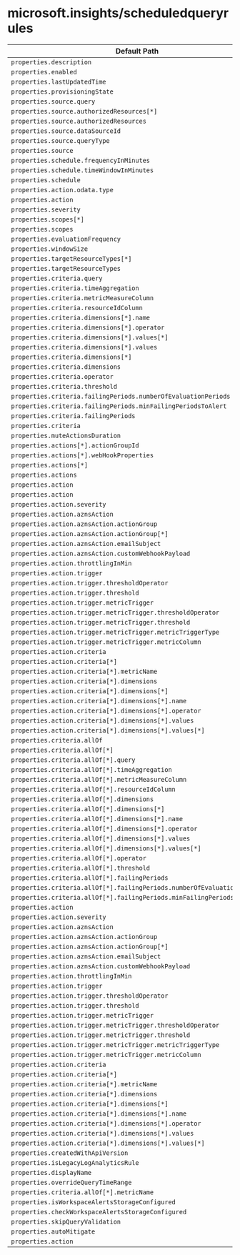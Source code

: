 # microsoft.insights/scheduledqueryrules

| Default Path | Alias |
|---|---|
| `properties.description` | `Microsoft.Insights/scheduledqueryrules/description` |
| `properties.enabled` | `Microsoft.Insights/scheduledqueryrules/enabled` |
| `properties.lastUpdatedTime` | `Microsoft.Insights/scheduledqueryrules/lastUpdatedTime` |
| `properties.provisioningState` | `Microsoft.Insights/scheduledqueryrules/provisioningState` |
| `properties.source.query` | `Microsoft.Insights/scheduledqueryrules/source.query` |
| `properties.source.authorizedResources[*]` | `Microsoft.Insights/scheduledqueryrules/source.authorizedResources[*]` |
| `properties.source.authorizedResources` | `Microsoft.Insights/scheduledqueryrules/source.authorizedResources` |
| `properties.source.dataSourceId` | `Microsoft.Insights/scheduledqueryrules/source.dataSourceId` |
| `properties.source.queryType` | `Microsoft.Insights/scheduledqueryrules/source.queryType` |
| `properties.source` | `Microsoft.Insights/scheduledqueryrules/source` |
| `properties.schedule.frequencyInMinutes` | `Microsoft.Insights/scheduledqueryrules/schedule.frequencyInMinutes` |
| `properties.schedule.timeWindowInMinutes` | `Microsoft.Insights/scheduledqueryrules/schedule.timeWindowInMinutes` |
| `properties.schedule` | `Microsoft.Insights/scheduledqueryrules/schedule` |
| `properties.action.odata.type` | `Microsoft.Insights/scheduledqueryrules/action.odata.type` |
| `properties.action` | `Microsoft.Insights/scheduledqueryrules/action` |
| `properties.severity` | `Microsoft.Insights/scheduledqueryrules/severity` |
| `properties.scopes[*]` | `Microsoft.Insights/scheduledqueryrules/scopes[*]` |
| `properties.scopes` | `Microsoft.Insights/scheduledqueryrules/scopes` |
| `properties.evaluationFrequency` | `Microsoft.Insights/scheduledqueryrules/evaluationFrequency` |
| `properties.windowSize` | `Microsoft.Insights/scheduledqueryrules/windowSize` |
| `properties.targetResourceTypes[*]` | `Microsoft.Insights/scheduledqueryrules/targetResourceTypes[*]` |
| `properties.targetResourceTypes` | `Microsoft.Insights/scheduledqueryrules/targetResourceTypes` |
| `properties.criteria.query` | `Microsoft.Insights/scheduledqueryrules/criteria.query` |
| `properties.criteria.timeAggregation` | `Microsoft.Insights/scheduledqueryrules/criteria.timeAggregation` |
| `properties.criteria.metricMeasureColumn` | `Microsoft.Insights/scheduledqueryrules/criteria.metricMeasureColumn` |
| `properties.criteria.resourceIdColumn` | `Microsoft.Insights/scheduledqueryrules/criteria.resourceIdColumn` |
| `properties.criteria.dimensions[*].name` | `Microsoft.Insights/scheduledqueryrules/criteria.dimensions[*].name` |
| `properties.criteria.dimensions[*].operator` | `Microsoft.Insights/scheduledqueryrules/criteria.dimensions[*].operator` |
| `properties.criteria.dimensions[*].values[*]` | `Microsoft.Insights/scheduledqueryrules/criteria.dimensions[*].values[*]` |
| `properties.criteria.dimensions[*].values` | `Microsoft.Insights/scheduledqueryrules/criteria.dimensions[*].values` |
| `properties.criteria.dimensions[*]` | `Microsoft.Insights/scheduledqueryrules/criteria.dimensions[*]` |
| `properties.criteria.dimensions` | `Microsoft.Insights/scheduledqueryrules/criteria.dimensions` |
| `properties.criteria.operator` | `Microsoft.Insights/scheduledqueryrules/criteria.operator` |
| `properties.criteria.threshold` | `Microsoft.Insights/scheduledqueryrules/criteria.threshold` |
| `properties.criteria.failingPeriods.numberOfEvaluationPeriods` | `Microsoft.Insights/scheduledqueryrules/criteria.failingPeriods.numberOfEvaluationPeriods` |
| `properties.criteria.failingPeriods.minFailingPeriodsToAlert` | `Microsoft.Insights/scheduledqueryrules/criteria.failingPeriods.minFailingPeriodsToAlert` |
| `properties.criteria.failingPeriods` | `Microsoft.Insights/scheduledqueryrules/criteria.failingPeriods` |
| `properties.criteria` | `Microsoft.Insights/scheduledqueryrules/criteria` |
| `properties.muteActionsDuration` | `Microsoft.Insights/scheduledqueryrules/muteActionsDuration` |
| `properties.actions[*].actionGroupId` | `Microsoft.Insights/scheduledqueryrules/actions[*].actionGroupId` |
| `properties.actions[*].webHookProperties` | `Microsoft.Insights/scheduledqueryrules/actions[*].webHookProperties` |
| `properties.actions[*]` | `Microsoft.Insights/scheduledqueryrules/actions[*]` |
| `properties.actions` | `Microsoft.Insights/scheduledqueryrules/actions` |
| `properties.action` | `Microsoft.Insights/scheduledQueryRules/action.Microsoft.WindowsAzure.Management.Monitoring.Alerts.Models.Microsoft.AppInsights.Nexus.DataContracts.Resources.ScheduledQueryRules.AlertingAction` |
| `properties.action` | `Microsoft.Insights/scheduledQueryRules/action.Microsoft.WindowsAzure.Management.Monitoring.Alerts.Models.Microsoft.AppInsights.Nexus.DataContracts.Resources.ScheduledQueryRules.LogToMetricAction` |
| `properties.action.severity` | `Microsoft.Insights/scheduledQueryRules/action.Microsoft.WindowsAzure.Management.Monitoring.Alerts.Models.Microsoft.AppInsights.Nexus.DataContracts.Resources.ScheduledQueryRules.AlertingAction.severity` |
| `properties.action.aznsAction` | `Microsoft.Insights/scheduledQueryRules/action.Microsoft.WindowsAzure.Management.Monitoring.Alerts.Models.Microsoft.AppInsights.Nexus.DataContracts.Resources.ScheduledQueryRules.AlertingAction.aznsAction` |
| `properties.action.aznsAction.actionGroup` | `Microsoft.Insights/scheduledQueryRules/action.Microsoft.WindowsAzure.Management.Monitoring.Alerts.Models.Microsoft.AppInsights.Nexus.DataContracts.Resources.ScheduledQueryRules.AlertingAction.aznsAction.actionGroup` |
| `properties.action.aznsAction.actionGroup[*]` | `Microsoft.Insights/scheduledQueryRules/action.Microsoft.WindowsAzure.Management.Monitoring.Alerts.Models.Microsoft.AppInsights.Nexus.DataContracts.Resources.ScheduledQueryRules.AlertingAction.aznsAction.actionGroup[*]` |
| `properties.action.aznsAction.emailSubject` | `Microsoft.Insights/scheduledQueryRules/action.Microsoft.WindowsAzure.Management.Monitoring.Alerts.Models.Microsoft.AppInsights.Nexus.DataContracts.Resources.ScheduledQueryRules.AlertingAction.aznsAction.emailSubject` |
| `properties.action.aznsAction.customWebhookPayload` | `Microsoft.Insights/scheduledQueryRules/action.Microsoft.WindowsAzure.Management.Monitoring.Alerts.Models.Microsoft.AppInsights.Nexus.DataContracts.Resources.ScheduledQueryRules.AlertingAction.aznsAction.customWebhookPayload` |
| `properties.action.throttlingInMin` | `Microsoft.Insights/scheduledQueryRules/action.Microsoft.WindowsAzure.Management.Monitoring.Alerts.Models.Microsoft.AppInsights.Nexus.DataContracts.Resources.ScheduledQueryRules.AlertingAction.throttlingInMin` |
| `properties.action.trigger` | `Microsoft.Insights/scheduledQueryRules/action.Microsoft.WindowsAzure.Management.Monitoring.Alerts.Models.Microsoft.AppInsights.Nexus.DataContracts.Resources.ScheduledQueryRules.AlertingAction.trigger` |
| `properties.action.trigger.thresholdOperator` | `Microsoft.Insights/scheduledQueryRules/action.Microsoft.WindowsAzure.Management.Monitoring.Alerts.Models.Microsoft.AppInsights.Nexus.DataContracts.Resources.ScheduledQueryRules.AlertingAction.trigger.thresholdOperator` |
| `properties.action.trigger.threshold` | `Microsoft.Insights/scheduledQueryRules/action.Microsoft.WindowsAzure.Management.Monitoring.Alerts.Models.Microsoft.AppInsights.Nexus.DataContracts.Resources.ScheduledQueryRules.AlertingAction.trigger.threshold` |
| `properties.action.trigger.metricTrigger` | `Microsoft.Insights/scheduledQueryRules/action.Microsoft.WindowsAzure.Management.Monitoring.Alerts.Models.Microsoft.AppInsights.Nexus.DataContracts.Resources.ScheduledQueryRules.AlertingAction.trigger.metricTrigger` |
| `properties.action.trigger.metricTrigger.thresholdOperator` | `Microsoft.Insights/scheduledQueryRules/action.Microsoft.WindowsAzure.Management.Monitoring.Alerts.Models.Microsoft.AppInsights.Nexus.DataContracts.Resources.ScheduledQueryRules.AlertingAction.trigger.metricTrigger.thresholdOperator` |
| `properties.action.trigger.metricTrigger.threshold` | `Microsoft.Insights/scheduledQueryRules/action.Microsoft.WindowsAzure.Management.Monitoring.Alerts.Models.Microsoft.AppInsights.Nexus.DataContracts.Resources.ScheduledQueryRules.AlertingAction.trigger.metricTrigger.threshold` |
| `properties.action.trigger.metricTrigger.metricTriggerType` | `Microsoft.Insights/scheduledQueryRules/action.Microsoft.WindowsAzure.Management.Monitoring.Alerts.Models.Microsoft.AppInsights.Nexus.DataContracts.Resources.ScheduledQueryRules.AlertingAction.trigger.metricTrigger.metricTriggerType` |
| `properties.action.trigger.metricTrigger.metricColumn` | `Microsoft.Insights/scheduledQueryRules/action.Microsoft.WindowsAzure.Management.Monitoring.Alerts.Models.Microsoft.AppInsights.Nexus.DataContracts.Resources.ScheduledQueryRules.AlertingAction.trigger.metricTrigger.metricColumn` |
| `properties.action.criteria` | `Microsoft.Insights/scheduledQueryRules/action.Microsoft.WindowsAzure.Management.Monitoring.Alerts.Models.Microsoft.AppInsights.Nexus.DataContracts.Resources.ScheduledQueryRules.LogToMetricAction.criteria` |
| `properties.action.criteria[*]` | `Microsoft.Insights/scheduledQueryRules/action.Microsoft.WindowsAzure.Management.Monitoring.Alerts.Models.Microsoft.AppInsights.Nexus.DataContracts.Resources.ScheduledQueryRules.LogToMetricAction.criteria[*]` |
| `properties.action.criteria[*].metricName` | `Microsoft.Insights/scheduledQueryRules/action.Microsoft.WindowsAzure.Management.Monitoring.Alerts.Models.Microsoft.AppInsights.Nexus.DataContracts.Resources.ScheduledQueryRules.LogToMetricAction.criteria[*].metricName` |
| `properties.action.criteria[*].dimensions` | `Microsoft.Insights/scheduledQueryRules/action.Microsoft.WindowsAzure.Management.Monitoring.Alerts.Models.Microsoft.AppInsights.Nexus.DataContracts.Resources.ScheduledQueryRules.LogToMetricAction.criteria[*].dimensions` |
| `properties.action.criteria[*].dimensions[*]` | `Microsoft.Insights/scheduledQueryRules/action.Microsoft.WindowsAzure.Management.Monitoring.Alerts.Models.Microsoft.AppInsights.Nexus.DataContracts.Resources.ScheduledQueryRules.LogToMetricAction.criteria[*].dimensions[*]` |
| `properties.action.criteria[*].dimensions[*].name` | `Microsoft.Insights/scheduledQueryRules/action.Microsoft.WindowsAzure.Management.Monitoring.Alerts.Models.Microsoft.AppInsights.Nexus.DataContracts.Resources.ScheduledQueryRules.LogToMetricAction.criteria[*].dimensions[*].name` |
| `properties.action.criteria[*].dimensions[*].operator` | `Microsoft.Insights/scheduledQueryRules/action.Microsoft.WindowsAzure.Management.Monitoring.Alerts.Models.Microsoft.AppInsights.Nexus.DataContracts.Resources.ScheduledQueryRules.LogToMetricAction.criteria[*].dimensions[*].operator` |
| `properties.action.criteria[*].dimensions[*].values` | `Microsoft.Insights/scheduledQueryRules/action.Microsoft.WindowsAzure.Management.Monitoring.Alerts.Models.Microsoft.AppInsights.Nexus.DataContracts.Resources.ScheduledQueryRules.LogToMetricAction.criteria[*].dimensions[*].values` |
| `properties.action.criteria[*].dimensions[*].values[*]` | `Microsoft.Insights/scheduledQueryRules/action.Microsoft.WindowsAzure.Management.Monitoring.Alerts.Models.Microsoft.AppInsights.Nexus.DataContracts.Resources.ScheduledQueryRules.LogToMetricAction.criteria[*].dimensions[*].values[*]` |
| `properties.criteria.allOf` | `Microsoft.Insights/scheduledQueryRules/criteria.allOf` |
| `properties.criteria.allOf[*]` | `Microsoft.Insights/scheduledQueryRules/criteria.allOf[*]` |
| `properties.criteria.allOf[*].query` | `Microsoft.Insights/scheduledQueryRules/criteria.allOf[*].query` |
| `properties.criteria.allOf[*].timeAggregation` | `Microsoft.Insights/scheduledQueryRules/criteria.allOf[*].timeAggregation` |
| `properties.criteria.allOf[*].metricMeasureColumn` | `Microsoft.Insights/scheduledQueryRules/criteria.allOf[*].metricMeasureColumn` |
| `properties.criteria.allOf[*].resourceIdColumn` | `Microsoft.Insights/scheduledQueryRules/criteria.allOf[*].resourceIdColumn` |
| `properties.criteria.allOf[*].dimensions` | `Microsoft.Insights/scheduledQueryRules/criteria.allOf[*].dimensions` |
| `properties.criteria.allOf[*].dimensions[*]` | `Microsoft.Insights/scheduledQueryRules/criteria.allOf[*].dimensions[*]` |
| `properties.criteria.allOf[*].dimensions[*].name` | `Microsoft.Insights/scheduledQueryRules/criteria.allOf[*].dimensions[*].name` |
| `properties.criteria.allOf[*].dimensions[*].operator` | `Microsoft.Insights/scheduledQueryRules/criteria.allOf[*].dimensions[*].operator` |
| `properties.criteria.allOf[*].dimensions[*].values` | `Microsoft.Insights/scheduledQueryRules/criteria.allOf[*].dimensions[*].values` |
| `properties.criteria.allOf[*].dimensions[*].values[*]` | `Microsoft.Insights/scheduledQueryRules/criteria.allOf[*].dimensions[*].values[*]` |
| `properties.criteria.allOf[*].operator` | `Microsoft.Insights/scheduledQueryRules/criteria.allOf[*].operator` |
| `properties.criteria.allOf[*].threshold` | `Microsoft.Insights/scheduledQueryRules/criteria.allOf[*].threshold` |
| `properties.criteria.allOf[*].failingPeriods` | `Microsoft.Insights/scheduledQueryRules/criteria.allOf[*].failingPeriods` |
| `properties.criteria.allOf[*].failingPeriods.numberOfEvaluationPeriods` | `Microsoft.Insights/scheduledQueryRules/criteria.allOf[*].failingPeriods.numberOfEvaluationPeriods` |
| `properties.criteria.allOf[*].failingPeriods.minFailingPeriodsToAlert` | `Microsoft.Insights/scheduledQueryRules/criteria.allOf[*].failingPeriods.minFailingPeriodsToAlert` |
| `properties.action` | `Microsoft.Insights/scheduledQueryRules/action.Microsoft-WindowsAzure-Management-Monitoring-Alerts-Models-Microsoft-AppInsights-Nexus-DataContracts-Resources-ScheduledQueryRules-AlertingAction` |
| `properties.action.severity` | `Microsoft.Insights/scheduledQueryRules/action.Microsoft-WindowsAzure-Management-Monitoring-Alerts-Models-Microsoft-AppInsights-Nexus-DataContracts-Resources-ScheduledQueryRules-AlertingAction.severity` |
| `properties.action.aznsAction` | `Microsoft.Insights/scheduledQueryRules/action.Microsoft-WindowsAzure-Management-Monitoring-Alerts-Models-Microsoft-AppInsights-Nexus-DataContracts-Resources-ScheduledQueryRules-AlertingAction.aznsAction` |
| `properties.action.aznsAction.actionGroup` | `Microsoft.Insights/scheduledQueryRules/action.Microsoft-WindowsAzure-Management-Monitoring-Alerts-Models-Microsoft-AppInsights-Nexus-DataContracts-Resources-ScheduledQueryRules-AlertingAction.aznsAction.actionGroup` |
| `properties.action.aznsAction.actionGroup[*]` | `Microsoft.Insights/scheduledQueryRules/action.Microsoft-WindowsAzure-Management-Monitoring-Alerts-Models-Microsoft-AppInsights-Nexus-DataContracts-Resources-ScheduledQueryRules-AlertingAction.aznsAction.actionGroup[*]` |
| `properties.action.aznsAction.emailSubject` | `Microsoft.Insights/scheduledQueryRules/action.Microsoft-WindowsAzure-Management-Monitoring-Alerts-Models-Microsoft-AppInsights-Nexus-DataContracts-Resources-ScheduledQueryRules-AlertingAction.aznsAction.emailSubject` |
| `properties.action.aznsAction.customWebhookPayload` | `Microsoft.Insights/scheduledQueryRules/action.Microsoft-WindowsAzure-Management-Monitoring-Alerts-Models-Microsoft-AppInsights-Nexus-DataContracts-Resources-ScheduledQueryRules-AlertingAction.aznsAction.customWebhookPayload` |
| `properties.action.throttlingInMin` | `Microsoft.Insights/scheduledQueryRules/action.Microsoft-WindowsAzure-Management-Monitoring-Alerts-Models-Microsoft-AppInsights-Nexus-DataContracts-Resources-ScheduledQueryRules-AlertingAction.throttlingInMin` |
| `properties.action.trigger` | `Microsoft.Insights/scheduledQueryRules/action.Microsoft-WindowsAzure-Management-Monitoring-Alerts-Models-Microsoft-AppInsights-Nexus-DataContracts-Resources-ScheduledQueryRules-AlertingAction.trigger` |
| `properties.action.trigger.thresholdOperator` | `Microsoft.Insights/scheduledQueryRules/action.Microsoft-WindowsAzure-Management-Monitoring-Alerts-Models-Microsoft-AppInsights-Nexus-DataContracts-Resources-ScheduledQueryRules-AlertingAction.trigger.thresholdOperator` |
| `properties.action.trigger.threshold` | `Microsoft.Insights/scheduledQueryRules/action.Microsoft-WindowsAzure-Management-Monitoring-Alerts-Models-Microsoft-AppInsights-Nexus-DataContracts-Resources-ScheduledQueryRules-AlertingAction.trigger.threshold` |
| `properties.action.trigger.metricTrigger` | `Microsoft.Insights/scheduledQueryRules/action.Microsoft-WindowsAzure-Management-Monitoring-Alerts-Models-Microsoft-AppInsights-Nexus-DataContracts-Resources-ScheduledQueryRules-AlertingAction.trigger.metricTrigger` |
| `properties.action.trigger.metricTrigger.thresholdOperator` | `Microsoft.Insights/scheduledQueryRules/action.Microsoft-WindowsAzure-Management-Monitoring-Alerts-Models-Microsoft-AppInsights-Nexus-DataContracts-Resources-ScheduledQueryRules-AlertingAction.trigger.metricTrigger.thresholdOperator` |
| `properties.action.trigger.metricTrigger.threshold` | `Microsoft.Insights/scheduledQueryRules/action.Microsoft-WindowsAzure-Management-Monitoring-Alerts-Models-Microsoft-AppInsights-Nexus-DataContracts-Resources-ScheduledQueryRules-AlertingAction.trigger.metricTrigger.threshold` |
| `properties.action.trigger.metricTrigger.metricTriggerType` | `Microsoft.Insights/scheduledQueryRules/action.Microsoft-WindowsAzure-Management-Monitoring-Alerts-Models-Microsoft-AppInsights-Nexus-DataContracts-Resources-ScheduledQueryRules-AlertingAction.trigger.metricTrigger.metricTriggerType` |
| `properties.action.trigger.metricTrigger.metricColumn` | `Microsoft.Insights/scheduledQueryRules/action.Microsoft-WindowsAzure-Management-Monitoring-Alerts-Models-Microsoft-AppInsights-Nexus-DataContracts-Resources-ScheduledQueryRules-AlertingAction.trigger.metricTrigger.metricColumn` |
| `properties.action.criteria` | `Microsoft.Insights/scheduledQueryRules/action.Microsoft-WindowsAzure-Management-Monitoring-Alerts-Models-Microsoft-AppInsights-Nexus-DataContracts-Resources-ScheduledQueryRules-LogToMetricAction.criteria` |
| `properties.action.criteria[*]` | `Microsoft.Insights/scheduledQueryRules/action.Microsoft-WindowsAzure-Management-Monitoring-Alerts-Models-Microsoft-AppInsights-Nexus-DataContracts-Resources-ScheduledQueryRules-LogToMetricAction.criteria[*]` |
| `properties.action.criteria[*].metricName` | `Microsoft.Insights/scheduledQueryRules/action.Microsoft-WindowsAzure-Management-Monitoring-Alerts-Models-Microsoft-AppInsights-Nexus-DataContracts-Resources-ScheduledQueryRules-LogToMetricAction.criteria[*].metricName` |
| `properties.action.criteria[*].dimensions` | `Microsoft.Insights/scheduledQueryRules/action.Microsoft-WindowsAzure-Management-Monitoring-Alerts-Models-Microsoft-AppInsights-Nexus-DataContracts-Resources-ScheduledQueryRules-LogToMetricAction.criteria[*].dimensions` |
| `properties.action.criteria[*].dimensions[*]` | `Microsoft.Insights/scheduledQueryRules/action.Microsoft-WindowsAzure-Management-Monitoring-Alerts-Models-Microsoft-AppInsights-Nexus-DataContracts-Resources-ScheduledQueryRules-LogToMetricAction.criteria[*].dimensions[*]` |
| `properties.action.criteria[*].dimensions[*].name` | `Microsoft.Insights/scheduledQueryRules/action.Microsoft-WindowsAzure-Management-Monitoring-Alerts-Models-Microsoft-AppInsights-Nexus-DataContracts-Resources-ScheduledQueryRules-LogToMetricAction.criteria[*].dimensions[*].name` |
| `properties.action.criteria[*].dimensions[*].operator` | `Microsoft.Insights/scheduledQueryRules/action.Microsoft-WindowsAzure-Management-Monitoring-Alerts-Models-Microsoft-AppInsights-Nexus-DataContracts-Resources-ScheduledQueryRules-LogToMetricAction.criteria[*].dimensions[*].operator` |
| `properties.action.criteria[*].dimensions[*].values` | `Microsoft.Insights/scheduledQueryRules/action.Microsoft-WindowsAzure-Management-Monitoring-Alerts-Models-Microsoft-AppInsights-Nexus-DataContracts-Resources-ScheduledQueryRules-LogToMetricAction.criteria[*].dimensions[*].values` |
| `properties.action.criteria[*].dimensions[*].values[*]` | `Microsoft.Insights/scheduledQueryRules/action.Microsoft-WindowsAzure-Management-Monitoring-Alerts-Models-Microsoft-AppInsights-Nexus-DataContracts-Resources-ScheduledQueryRules-LogToMetricAction.criteria[*].dimensions[*].values[*]` |
| `properties.createdWithApiVersion` | `Microsoft.Insights/scheduledQueryRules/createdWithApiVersion` |
| `properties.isLegacyLogAnalyticsRule` | `Microsoft.Insights/scheduledQueryRules/isLegacyLogAnalyticsRule` |
| `properties.displayName` | `Microsoft.Insights/scheduledQueryRules/displayName` |
| `properties.overrideQueryTimeRange` | `Microsoft.Insights/scheduledQueryRules/overrideQueryTimeRange` |
| `properties.criteria.allOf[*].metricName` | `Microsoft.Insights/scheduledQueryRules/criteria.allOf[*].metricName` |
| `properties.isWorkspaceAlertsStorageConfigured` | `Microsoft.Insights/scheduledQueryRules/isWorkspaceAlertsStorageConfigured` |
| `properties.checkWorkspaceAlertsStorageConfigured` | `Microsoft.Insights/scheduledQueryRules/checkWorkspaceAlertsStorageConfigured` |
| `properties.skipQueryValidation` | `Microsoft.Insights/scheduledQueryRules/skipQueryValidation` |
| `properties.autoMitigate` | `Microsoft.Insights/scheduledQueryRules/autoMitigate` |
| `properties.action` | `Microsoft.Insights/scheduledQueryRules/action.Microsoft-WindowsAzure-Management-Monitoring-Alerts-Models-Microsoft-AppInsights-Nexus-DataContracts-Resources-ScheduledQueryRules-LogToMetricAction` |

